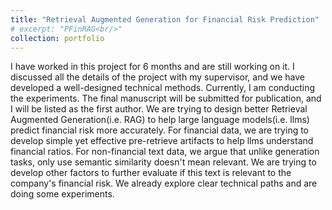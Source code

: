 ```yaml
---
title: "Retrieval Augmented Generation for Financial Risk Prediction"
# excerpt: "PFinRAG<br/>"
collection: portfolio
---
```


I have worked in this project for 6 months and are still working on it. I discussed all the details of the project with my supervisor, and we have developed a well-designed technical methods. Currently, I am conducting the experiments. The final manuscript will be submitted for publication, and I will be listed as the first author. We are trying to design better Retrieval Augmented Generation(i.e. RAG) to help large language models(i.e. llms) predict financial risk more accurately. For financial data, we are trying to develop simple yet effective pre-retrieve artifacts to help llms understand financial ratios. For non-financial text data, we argue that unlike generation tasks, only use semantic similarity doesn't mean relevant. We are trying to develop other factors to further evaluate if this text is relevant to the company's financial risk. We already explore clear technical paths and are doing some experiments.
